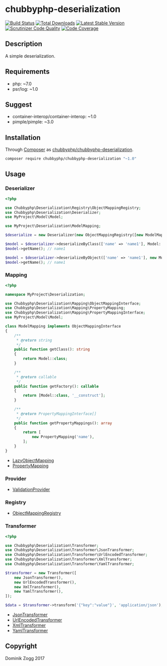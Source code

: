 # chubbyphp-deserialization

[![Build Status](https://api.travis-ci.org/chubbyphp/chubbyphp-deserialization.png?branch=master)](https://travis-ci.org/chubbyphp/chubbyphp-deserialization)
[![Total Downloads](https://poser.pugx.org/chubbyphp/chubbyphp-deserialization/downloads.png)](https://packagist.org/packages/chubbyphp/chubbyphp-deserialization)
[![Latest Stable Version](https://poser.pugx.org/chubbyphp/chubbyphp-deserialization/v/stable.png)](https://packagist.org/packages/chubbyphp/chubbyphp-deserialization)
[![Scrutinizer Code Quality](https://scrutinizer-ci.com/g/chubbyphp/chubbyphp-deserialization/badges/quality-score.png?b=master)](https://scrutinizer-ci.com/g/chubbyphp/chubbyphp-deserialization/?branch=master)
[![Code Coverage](https://scrutinizer-ci.com/g/chubbyphp/chubbyphp-deserialization/badges/coverage.png?b=master)](https://scrutinizer-ci.com/g/chubbyphp/chubbyphp-deserialization/?branch=master)

## Description

A simple deserialization.

## Requirements

 * php: ~7.0
 * psr/log: ~1.0

## Suggest

 * container-interop/container-interop: ~1.0
 * pimple/pimple: ~3.0

## Installation

Through [Composer](http://getcomposer.org) as [chubbyphp/chubbyphp-deserialization][1].

```sh
composer require chubbyphp/chubbyphp-deserialization "~1.0"
```

## Usage

### Deserializer

```php
<?php

use Chubbyphp\Deserialization\Registry\ObjectMappingRegistry;
use Chubbyphp\Deserialization\Deserializer;
use MyProject\Model\Model;

use MyProject\Deserialization\ModelMapping;

$deserialize = new Deserializer(new ObjectMappingRegistry([new ModelMapping()]));

$model = $deserializer->deserializeByClass(['name' => 'name1'], Model::class);
$model->getName(); // name1

$model = $deserializer->deserializeByObject(['name' => 'name1'], new Model);
$model->getName(); // name1
```

### Mapping

```php
<?php

namespace MyProject\Deserialization;

use Chubbyphp\Deserialization\Mapping\ObjectMappingInterface;
use Chubbyphp\Deserialization\Mapping\PropertyMapping;
use Chubbyphp\Deserialization\Mapping\PropertyMappingInterface;
use MyProject\Model\Model;

class ModelMapping implements ObjectMappingInterface
{
    /**
     * @return string
     */
    public function getClass(): string
    {
        return Model::class;
    }

    /**
     * @return callable
     */
    public function getFactory(): callable
    {
        return [Model::class, '__construct'];
    }

    /**
     * @return PropertyMappingInterface[]
     */
    public function getPropertyMappings(): array
    {
        return [
            new PropertyMapping('name'),
        ];
    }
}
```

 * [LazyObjectMapping][2]
 * [PropertyMapping][3]

### Provider

* [ValidationProvider][4]

### Registry

* [ObjectMappingRegistry][5]


### Transformer

```php
<?php

use Chubbyphp\Deserialization\Transformer;
use Chubbyphp\Deserialization\Transformer\JsonTransformer;
use Chubbyphp\Deserialization\Transformer\UrlEncodedTransformer;
use Chubbyphp\Deserialization\Transformer\XmlTransformer;
use Chubbyphp\Deserialization\Transformer\YamlTransformer;

$transformer = new Transformer([
    new JsonTransformer(),
    new UrlEncodedTransformer(),
    new XmlTransformer(),
    new YamlTransformer(),
]);

$data = $transformer->transform('{"key":"value"}', 'application/json');
```

* [JsonTransformer][6]
* [UrlEncodedTransformer][7]
* [XmlTransformer][8]
* [YamlTransformer][9]

## Copyright

Dominik Zogg 2017


[1]: https://packagist.org/packages/chubbyphp/chubbyphp-deserialization

[2]: doc/Mapping/LazyObjectMapping.md
[3]: doc/Mapping/PropertyMapping.md

[4]: doc/Provider/DeserializationProvider.md

[5]: doc/Registry/ObjectMappingRegistry.md

[6]: doc/Transformer/JsonTransformer.md
[7]: doc/Transformer/UrlEncodedTransformer.md
[8]: doc/Transformer/XmlTransformer.md
[9]: doc/Transformer/YamlTransformer.md

